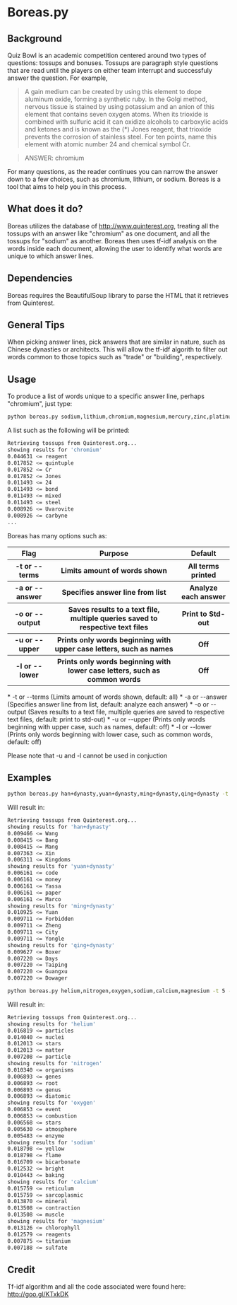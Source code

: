 Boreas.py
=========


Background
----------
  Quiz Bowl is an academic competition centered around two types of questions: tossups and bonuses. Tossups are paragraph style questions that are read until the players on either team interrupt and successfuly answer the question. For example,

  > A gain medium can be created by using this element to dope aluminum oxide, forming a synthetic ruby. In the Golgi method, nervous tissue is stained by using potassium and an anion of this element that contains seven oxygen atoms. When its trioxide is combined with sulfuric acid it can oxidize alcohols to carboxylic acids and ketones and is known as the (*) Jones reagent, that trioxide prevents the corrosion of stainless steel. For ten points, name this element with atomic number 24 and chemical symbol Cr.

  >ANSWER: chromium

For many questions, as the reader continues you can narrow the answer down to a few choices, such as chromium, lithium, or sodium. Boreas is a tool that aims to help you in this process.

What does it do?
----

Boreas utilizes the database of http://www.quinterest.org, treating all the tossups with an answer like "chromium" as one document, and all the tossups for "sodium" as another. Boreas then uses tf-idf analysis on the words inside each document, allowing the user to identify what words are unique to which answer lines.

Dependencies
-----------

Boreas requires the BeautifulSoup library to parse the HTML that it retrieves from Quinterest.

General Tips
------------
When picking answer lines, pick answers that are similar in nature, such as Chinese dynasties or architects. This will allow the tf-idf algorith to filter out words common to those topics such as "trade" or "building", respectively.

Usage
--------------

To produce a list of words unique to a specific answer line, perhaps "chromium", just type:

```sh
python boreas.py sodium,lithium,chromium,magnesium,mercury,zinc,platinum -a chromium
```
A list such as the following will be printed:

```sh
Retrieving tossups from Quinterest.org...
showing results for 'chromium'
0.044631 <= reagent
0.017852 <= quintuple
0.017852 <= Cr
0.017852 <= Jones
0.011493 <= 24
0.011493 <= bond
0.011493 <= mixed
0.011493 <= steel
0.008926 <= Uvarovite
0.008926 <= carbyne
...
```
Boreas has many options such as:
<table cellspacing="0">
    <tr>
        <th>Flag</th>
        <th>Purpose</th>
        <th>Default</th>
    </tr>
    <tr>
        <th>-t or --terms</th>
        <th>Limits amount of words shown</th>
        <th>All terms printed</th>
    </tr>
    <tr>
        <th>-a or --answer</th>
        <th>Specifies answer line from list</th>
        <th>Analyze each answer</th>
    </tr>
    <tr>
        <th>-o or --output</th>
        <th>Saves results to a text file, multiple queries saved to respective
        text files</th>
        <th>Print to Std-out</th>
    </tr>
    <tr>
        <th>-u or --upper</th>
        <th>Prints only words beginning with upper case letters, such as names</th>
        <th>Off</th>
    </tr>
    <tr>
        <th>-l or --lower</th>
        <th>Prints only words beginning with lower case letters, such as common
        words</th>
        <th>Off</th>
    </tr>
</table>
* -t or --terms (Limits amount of words shown, default: all)
* -a or --answer (Specifies answer line from list, default: analyze each answer)
* -o or --output (Saves results to a text file, multiple queries are saved to respective text files, default: print to std-out)
* -u or --upper (Prints only words beginning with upper case, such as names, default: off)
* -l or --lower (Prints only words beginning with lower case, such as common words, default: off)

Please note that -u and -l cannot be used in conjuction

Examples
--------

```sh
python boreas.py han+dynasty,yuan+dynasty,ming+dynasty,qing+dynasty -t 5
```
Will result in:

```sh
Retrieving tossups from Quinterest.org...
showing results for 'han+dynasty'
0.009466 <= Wang
0.008415 <= Bang
0.008415 <= Mang
0.007363 <= Xin
0.006311 <= Kingdoms
showing results for 'yuan+dynasty'
0.006161 <= code
0.006161 <= money
0.006161 <= Yassa
0.006161 <= paper
0.006161 <= Marco
showing results for 'ming+dynasty'
0.010925 <= Yuan
0.009711 <= Forbidden
0.009711 <= Zheng
0.009711 <= City
0.009711 <= Yongle
showing results for 'qing+dynasty'
0.009627 <= Boxer
0.007220 <= Days
0.007220 <= Taiping
0.007220 <= Guangxu
0.007220 <= Dowager
```

```sh
python boreas.py helium,nitrogen,oxygen,sodium,calcium,magnesium -t 5 -l
```
Will result in:

```sh
Retrieving tossups from Quinterest.org...
showing results for 'helium'
0.016819 <= particles
0.014040 <= nuclei
0.012013 <= stars
0.012013 <= matter
0.007208 <= particle
showing results for 'nitrogen'
0.010340 <= organisms
0.006893 <= genes
0.006893 <= root
0.006893 <= genus
0.006893 <= diatomic
showing results for 'oxygen'
0.006853 <= event
0.006853 <= combustion
0.006568 <= stars
0.005630 <= atmosphere
0.005483 <= enzyme
showing results for 'sodium'
0.018798 <= yellow
0.018798 <= flame
0.016709 <= bicarbonate
0.012532 <= bright
0.010443 <= baking
showing results for 'calcium'
0.015759 <= reticulum
0.015759 <= sarcoplasmic
0.013870 <= mineral
0.013508 <= contraction
0.013508 <= muscle
showing results for 'magnesium'
0.013126 <= chlorophyll
0.012579 <= reagents
0.007875 <= titanium
0.007188 <= sulfate
```

Credit
------

Tf-idf algorithm and all the code associated were found here: http://goo.gl/KTxkDK
